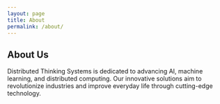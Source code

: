 ```yaml
---
layout: page
title: About
permalink: /about/
---
```


## About Us

Distributed Thinking Systems is dedicated to advancing AI, machine learning, and distributed computing. Our innovative solutions aim to revolutionize industries and improve everyday life through cutting-edge technology.